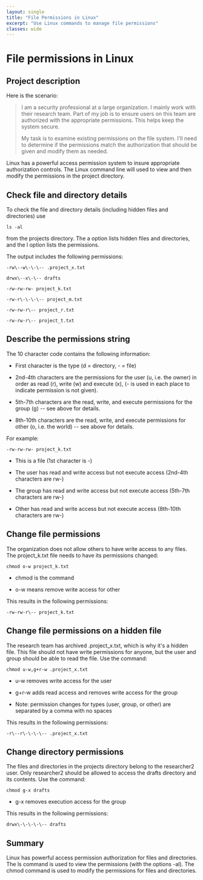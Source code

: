 ```yaml
---
layout: single
title: "File Permissions in Linux"
excerpt: "Use Linux commands to manage file permissions"
classes: wide
---
```


# File permissions in Linux

## Project description

Here is the scenario:

> I am a security professional at a large organization. I mainly work
> with their research team. Part of my job is to ensure users on this
> team are authorized with the appropriate permissions. This helps keep
> the system secure.
>
> My task is to examine existing permissions on the file system. I'll
> need to determine if the permissions match the authorization that
> should be given and modify them as needed.

Linux has a powerful access permission system to insure appropriate
authorization controls. The Linux command line will used to view and
then modify the permissions in the project directory.

## Check file and directory details

To check the file and directory details (including hidden files and
directories) use

```
ls -al
```

from the projects directory. The a option lists hidden files and
directories, and the l option lists the permissions.

The output includes the following permissions:

```
-rw\--w\-\-\-- .project_x.txt

drwx\--x\-\-- drafts

-rw-rw-rw- project_k.txt

-rw-r\-\-\-\-- project_m.txt

-rw-rw-r\-- project_r.txt

-rw-rw-r\-- project_t.txt
```

## Describe the permissions string

The 10 character code contains the following information:

- First character is the type (d = directory, - = file)

- 2nd-4th characters are the permissions for the user (u, i.e. the
  owner) in order as read (r), write (w) and execute (x), (- is used
  in each place to indicate permission is not given).

- 5th-7th characters are the read, write, and execute permissions for
  the group (g) -- see above for details.

- 8th-10th characters are the read, write, and execute permissions for
  other (o, i.e. the world) -- see above for details.

For example:

```
-rw-rw-rw- project_k.txt
```

- This is a file (1st character is -)

- The user has read and write access but not execute access (2nd-4th
  characters are rw-)

- The group has read and write access but not execute access (5th-7th
  characters are rw-)

- Other has read and write access but not execute access (8th-10th
  characters are rw-)

## Change file permissions

The organization does not allow others to have write access to any
files. The project_k.txt file needs to have its permissions changed:

```
chmod o-w project_k.txt
```

- chmod is the command

- o-w means remove write access for other

This results in the following permissions:

```
-rw-rw-r\-- project_k.txt
```

## Change file permissions on a hidden file

The research team has archived .project_x.txt, which is why it's a
hidden file. This file should not have write permissions for anyone, but
the user and group should be able to read the file. Use the command:

```
chmod u-w,g+r-w .project_x.txt
```

- u-w removes write access for the user

- g+r-w adds read access and removes write access for the group

- Note: permission changes for types (user, group, or other) are
  separated by a comma with no spaces

This results in the following permissions:

```
-r\--r\-\-\-\-- .project_x.txt
```

## Change directory permissions

The files and directories in the projects directory belong to the
researcher2 user. Only researcher2 should be allowed to access the
drafts directory and its contents. Use the command:

```
chmod g-x drafts
```

- g-x removes execution access for the group

This results in the following permissions:

```
drwx\-\-\-\-\-- drafts
```

## Summary

Linux has powerful access permission authorization for files and
directories. The ls command is used to view the permissions (with the
options -al). The chmod command is used to modify the permissions for
files and directories.
